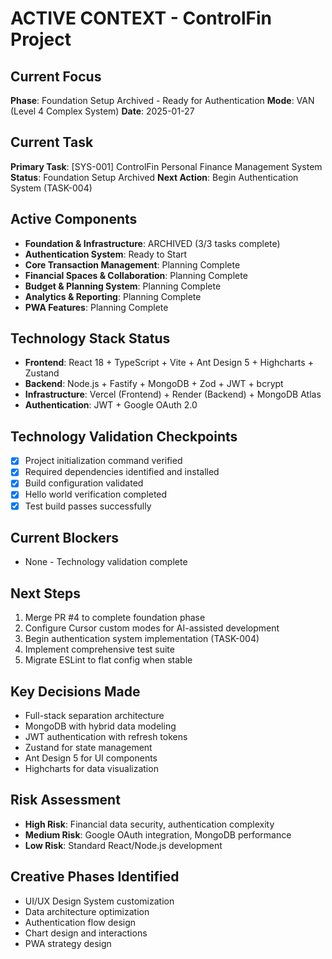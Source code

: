# ACTIVE CONTEXT - ControlFin Project

## Current Focus

**Phase**: Foundation Setup Archived - Ready for Authentication
**Mode**: VAN (Level 4 Complex System)
**Date**: 2025-01-27

## Current Task

**Primary Task**: [SYS-001] ControlFin Personal Finance Management System
**Status**: Foundation Setup Archived
**Next Action**: Begin Authentication System (TASK-004)

## Active Components

- **Foundation & Infrastructure**: ARCHIVED (3/3 tasks complete)
- **Authentication System**: Ready to Start
- **Core Transaction Management**: Planning Complete
- **Financial Spaces & Collaboration**: Planning Complete
- **Budget & Planning System**: Planning Complete
- **Analytics & Reporting**: Planning Complete
- **PWA Features**: Planning Complete

## Technology Stack Status

- **Frontend**: React 18 + TypeScript + Vite + Ant Design 5 + Highcharts + Zustand
- **Backend**: Node.js + Fastify + MongoDB + Zod + JWT + bcrypt
- **Infrastructure**: Vercel (Frontend) + Render (Backend) + MongoDB Atlas
- **Authentication**: JWT + Google OAuth 2.0

## Technology Validation Checkpoints

- [x] Project initialization command verified
- [x] Required dependencies identified and installed
- [x] Build configuration validated
- [x] Hello world verification completed
- [x] Test build passes successfully

## Current Blockers

- None - Technology validation complete

## Next Steps

1. Merge PR #4 to complete foundation phase
2. Configure Cursor custom modes for AI-assisted development
3. Begin authentication system implementation (TASK-004)
4. Implement comprehensive test suite
5. Migrate ESLint to flat config when stable

## Key Decisions Made

- Full-stack separation architecture
- MongoDB with hybrid data modeling
- JWT authentication with refresh tokens
- Zustand for state management
- Ant Design 5 for UI components
- Highcharts for data visualization

## Risk Assessment

- **High Risk**: Financial data security, authentication complexity
- **Medium Risk**: Google OAuth integration, MongoDB performance
- **Low Risk**: Standard React/Node.js development

## Creative Phases Identified

- UI/UX Design System customization
- Data architecture optimization
- Authentication flow design
- Chart design and interactions
- PWA strategy design
